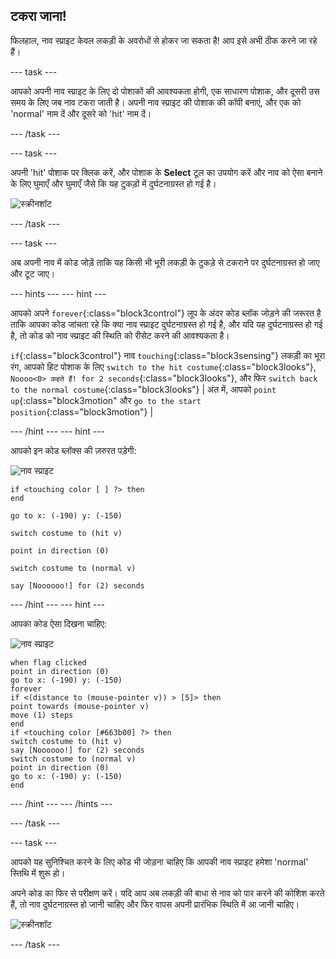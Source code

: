 ## टकरा जाना!

फिलहाल, नाव स्प्राइट केवल लकड़ी के अवरोधों से होकर जा सकता है! आप इसे अभी ठीक करने जा रहे हैं।

\--- task \---

आपको अपनी नाव स्प्राइट के लिए दो पोशाकों की आवश्यकता होगी, एक साधारण पोशाक, और दूसरी उस समय के लिए जब नाव टकरा जाती है। अपनी नाव स्प्राइट की पोशाक की कॉपी बनाएं, और एक को 'normal' नाम दें और दूसरे को 'hit' नाम दें।

\--- /task \---

\--- task \---

अपनी 'hit' पोशाक पर क्लिक करें, और पोशाक के **Select** टूल का उपयोग करें और नाव को ऐसा बनाने के लिए घुमाएँ और घुमाएँ जैसे कि यह टुकड़ों में दुर्घटनाग्रस्त हो गई है।

![स्क्रीनशॉट](images/boat-hit-costume-annotated.png)

\--- /task \---

\--- task \---

अब अपनी नाव में कोड जोड़ें ताकि यह किसी भी भूरी लकड़ी के टुकड़े से टकराने पर दुर्घटनाग्रस्त हो जाए और टूट जाए।

\--- hints \--- \--- hint \---

आपको अपने `forever`{:class="block3control"} लूप के अंदर कोड ब्लॉक जोड़ने की जरूरत है ताकि आपका कोड जांचता रहे कि क्या नाव स्प्राइट दुर्घटनाग्रस्त हो गई है, और यदि यह दुर्घटनाग्रस्त हो गई है, तो कोड को नाव स्प्राइट की स्थिति को रीसेट करने की आवश्यकता है।

`if`{:class="block3control"} नाव `touching`{:class="block3sensing"} लकड़ी का भूरा रंग, आपको हिट पोशाक के लिए `switch to the hit costume`{:class="block3looks"}, `Noooo<0> कहते हैं! for 2 seconds`{:class="block3looks"}, और फिर `switch back to the normal costume`{:class="block3looks"} | अंत में, आपको `point up`{:class="block3motion" और `go to the start position`{:class="block3motion"} |

\--- /hint \--- \--- hint \---

आपको इन कोड ब्लॉक्स की ज़रुरत पड़ेगी:

![नाव स्प्राइट](images/boat_resize.png)

```blocks3
if <touching color [ ] ?> then
end

go to x: (-190) y: (-150)

switch costume to (hit v)

point in direction (0)

switch costume to (normal v)

say [Noooooo!] for (2) seconds
```

\--- /hint \--- \--- hint \---

आपका कोड ऐसा दिखना चाहिए:

![नाव स्प्राइट](images/boat_resize.png)

```blocks3
when flag clicked
point in direction (0)
go to x: (-190) y: (-150)
forever
if <(distance to (mouse-pointer v)) > [5]> then
point towards (mouse-pointer v)
move (1) steps
end
if <touching color [#663b00] ?> then
switch costume to (hit v)
say [Noooooo!] for (2) seconds
switch costume to (normal v)
point in direction (0)
go to x: (-190) y: (-150)
end
```

\--- /hint \--- \--- /hints \---

\--- /task \---

\--- task \---

आपको यह सुनिश्चित करने के लिए कोड भी जोड़ना चाहिए कि आपकी नाव स्प्राइट हमेशा 'normal' स्तिथि में शुरू हो।

अपने कोड का फिर से परीक्षण करें। यदि आप अब लकड़ी की बाधा से नाव को पार करने की कोशिश करते हैं, तो नाव दुर्घटनाग्रस्त हो जानी चाहिए और फिर वापस अपनी प्रारंभिक स्थिति में आ जानी चाहिए।

![स्क्रीनशॉट](images/boat-crash.png)

\--- /task \---